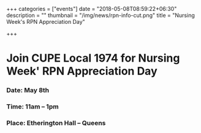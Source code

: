 +++
categories = ["events"]
date = "2018-05-08T08:59:22+06:30"
description = ""
thumbnail = "/img/news/rpn-info-cut.png"
title = "Nursing Week's RPN Appreciation Day"

+++
# Join CUPE Local 1974 for Nursing Week' RPN Appreciation Day  


### Date: May 8th 
### Time: 11am – 1pm
### Place: Etherington Hall – Queens


